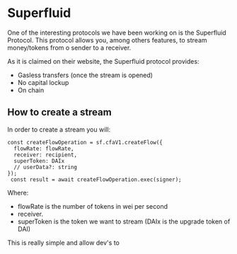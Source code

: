 # Superfluid

One of the interesting protocols we have been working on is the Superfluid Protocol. This protocol allows you, among others features, to stream money/tokens from o sender to a receiver.

As it is claimed on their website, the Superfluid protocol provides:

* Gasless transfers (once the stream is opened)
* No capital lockup
* On chain

## How to create a stream

In order to create a stream you will:

```
const createFlowOperation = sf.cfaV1.createFlow({
  flowRate: flowRate,
  receiver: recipient,
  superToken: DAIx
  // userData?: string
});
 const result = await createFlowOperation.exec(signer);

```

Where:

* flowRate is the number of tokens in wei per second
* receiver.
* superToken is the token we want to stream (DAIx is the upgrade token of DAI)

This is really simple and allow dev's to&#x20;
